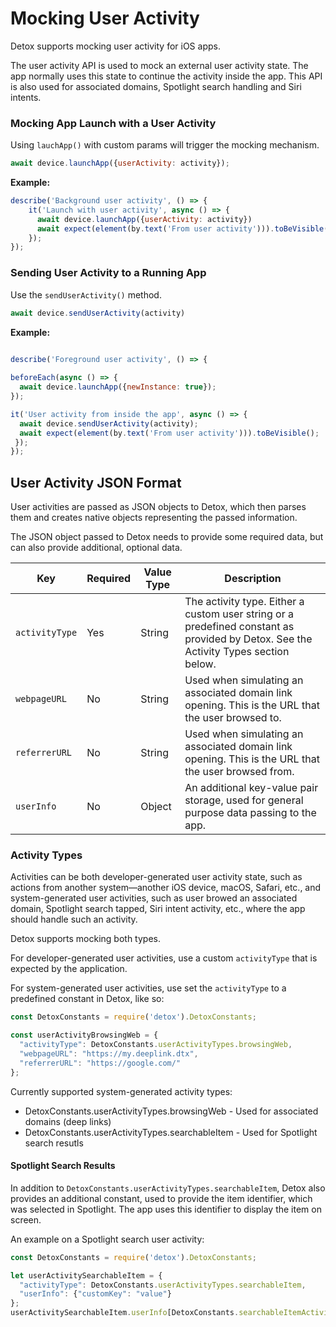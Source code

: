 # Mocking User Activity

Detox supports mocking user activity for iOS apps.

The user activity API is used to mock an external user activity state. The app normally uses this state to continue the activity inside the app. This API is also used for associated domains, Spotlight search handling and Siri intents.

### Mocking App Launch with a User Activity

Using `lauchApp()` with custom params will trigger the mocking mechanism.

```js
await device.launchApp({userActivity: activity});
```
**Example:**

```js
describe('Background user activity', () => {
	it('Launch with user activity', async () => {
	  await device.launchApp({userActivity: activity})
	  await expect(element(by.text('From user activity'))).toBeVisible();
	});
});
```

### Sending User Activity to a Running App

Use the `sendUserActivity()` method.

```js
await device.sendUserActivity(activity)
```

**Example:**
 
```js
 
describe('Foreground user activity', () => {

beforeEach(async () => {
  await device.launchApp({newInstance: true});
});

it('User activity from inside the app', async () => {
  await device.sendUserActivity(activity);
  await expect(element(by.text('From user activity'))).toBeVisible();
 });
});
```

## User Activity JSON Format


User activities are passed as JSON objects to Detox, which then parses them and creates native objects representing the passed information.

The JSON object passed to Detox needs to provide some required data, but can also provide additional, optional data.

<!--- Use http://www.tablesgenerator.com/markdown_tables to edit these tables. --->

| Key            | Required | Value Type | Description                                                                                                                         |
|----------------|----------|------------|-------------------------------------------------------------------------------------------------------------------------------------|
| `activityType` | Yes      | String     | The activity type. Either a custom user string or a predefined constant as provided by Detox. See the Activity Types section below. |
| `webpageURL`   | No       | String     | Used when simulating an associated domain link opening. This is the URL that the user browsed to.                                   |
| `referrerURL`  | No       | String     | Used when simulating an associated domain link opening. This is the URL that the user browsed from.                                 |
| `userInfo`     | No       | Object     | An additional key-value pair storage, used for general purpose data passing to the app.                                             |

### Activity Types

Activities can be both developer-generated user activity state, such as actions from another system—another iOS device, macOS, Safari, etc., and system-generated user activities, such as user browed an associated domain, Spotlight search tapped, Siri intent activity, etc.,  where the app should handle such an activity.

Detox supports mocking both types.

For developer-generated user activities, use a custom `activityType` that is expected by the application.

For system-generated user activities, use set the `activityType` to a predefined constant in Detox, like so:

```js
const DetoxConstants = require('detox').DetoxConstants;

const userActivityBrowsingWeb = {
  "activityType": DetoxConstants.userActivityTypes.browsingWeb,
  "webpageURL": "https://my.deeplink.dtx",
  "referrerURL": "https://google.com/"
};
```

Currently supported system-generated activity types:

* DetoxConstants.userActivityTypes.browsingWeb - Used for associated domains (deep links)
* DetoxConstants.userActivityTypes.searchableItem - Used for Spotlight search resutls 

#### Spotlight Search Results

In addition to `DetoxConstants.userActivityTypes.searchableItem`, Detox also provides an additional constant, used to provide the item identifier, which was selected in Spotlight. The app uses this identifier to display the item on screen.

An example on a Spotlight search user activity:

```js
const DetoxConstants = require('detox').DetoxConstants;

let userActivitySearchableItem = {
  "activityType": DetoxConstants.userActivityTypes.searchableItem,
  "userInfo": {"customKey": "value"}
};
userActivitySearchableItem.userInfo[DetoxConstants.searchableItemActivityIdentifier] = "com.test.itemId"
```
